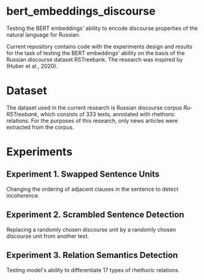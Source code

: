 # bert_embeddings_discourse
Testing the BERT embeddings' ability to encode discourse properties of the natural language for Russian.

Current repository contains code with the experiments design and results for the task of testing the BERT embeddings' ability on the basis of the Russian discourse dataset RSTreebank. The research was inspired by (Huber et al., 2020).

# Dataset

The dataset used in the current research is Russian discourse corpus _Ru-RSTreebank_, which consists of 333 texts, annotated with rhethoric relations. For the purposes of this research, only news articles were extracted from the corpus.

# Experiments 
## Experiment 1. Swapped Sentence Units 
Changing the ordering of adjacent clauses in the sentence to detect incoherence. 

## Experiment 2. Scrambled Sentence Detection
Replacing a randomly chosen discourse unit by a randomly chosen discourse unit from another text.

## Experiment 3. Relation Semantics Detection 
Testing model's ability to differentiate 17 types of rhethoric relations.
